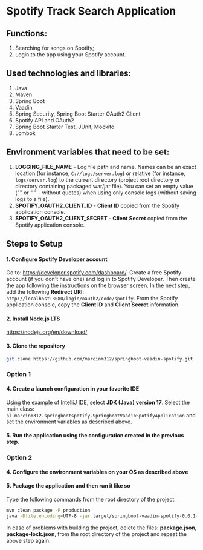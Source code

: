 # Spotify Track Search Application

## Functions:
1. Searching for songs on Spotify;
2. Login to the app using your Spotify account.

## Used technologies and libraries:
1. Java
2. Maven
3. Spring Boot
4. Vaadin
5. Spring Security, Spring Boot Starter OAuth2 Client
6. Spotify API and OAuth2
7. Spring Boot Starter Test, JUnit, Mockito
8. Lombok

## Environment variables that need to be set:
1. **LOGGING_FILE_NAME** - Log file path and name. Names can be an exact location (for instance, `C://logs/server.log`) or relative (for instance, `logs/server.log`) to the current directory (project root directory or directory containing packaged war/jar file). You can set an empty value ("" or " " - without quotes) when using only console logs (without saving logs to a file).
2. **SPOTIFY_OAUTH2_CLIENT_ID** - **Client ID** copied from the Spotify application console.
3. **SPOTIFY_OAUTH2_CLIENT_SECRET** - **Client Secret** copied from the Spotify application console.

## Steps to Setup

#### 1. Configure Spotify Developer account 

Go to: https://developer.spotify.com/dashboard/. Create a free Spotify account (if you don't have one) and log in to Spotify Developer. Then create the app following the instructions on the browser screen. In the next step, add the following **Redirect URI**: `http://localhost:8080/login/oauth2/code/spotify`. From the Spotify application console, copy the **Client ID** and **Client Secret** information.

#### 2. Install Node.js LTS

https://nodejs.org/en/download/

#### 3. Clone the repository

```bash
git clone https://github.com/marcinm312/springboot-vaadin-spotify.git
```

### Option 1

#### 4. Create a launch configuration in your favorite IDE

Using the example of IntelliJ IDE, select **JDK (Java) version 17**. Select the main class: `pl.marcinm312.springbootspotify.SpringbootVaadinSpotifyApplication` and set the environment variables as described above.

#### 5. Run the application using the configuration created in the previous step.

### Option 2

#### 4. Configure the environment variables on your OS as described above

#### 5. Package the application and then run it like so

Type the following commands from the root directory of the project:
```bash
mvn clean package -P production
java -Dfile.encoding=UTF-8 -jar target/springboot-vaadin-spotify-0.0.1-SNAPSHOT.jar
```
In case of problems with building the project, delete the files: **package.json**, **package-lock.json**, from the root directory of the project and repeat the above step again.
